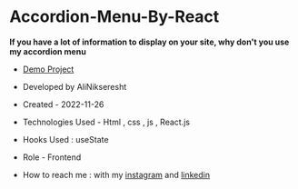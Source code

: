 # Accordion-Menu-By-React

**If you have a lot of information to display on your site, why don't you use my accordion menu**

- [Demo Project](https://alinikseresht.github.io/PeriodicTable/)

- Developed by AliNikseresht

- Created - 2022-11-26

- Technologies Used - Html , css , js , React.js

- Hooks Used : useState 

- Role - Frontend

- How to reach me : with my [instagram](https://www.instagram.com/alinikseresht_web) and [linkedin](https://www.linkedin.com/in/alinikseresht)
